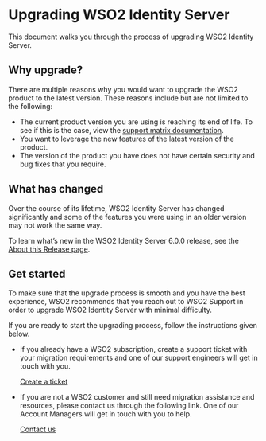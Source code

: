 # Upgrading WSO2 Identity Server

This document walks you through the process of upgrading WSO2 Identity Server. 

## Why upgrade?

There are multiple reasons why you would want to upgrade the WSO2 product to the latest version. These reasons include but are not limited to the following: 

- The current product version you are using is reaching its end of life. To see if this is the case, view the [support matrix documentation](https://wso2.com/products/support-matrix/). 
- You want to leverage the new features of the latest version of the product.
- The version of the product you have does not have certain security and bug fixes that you require.

## What has changed

Over the course of its lifetime, WSO2 Identity Server has changed significantly and some of the features you were using in an older version may not work the same way.

To learn what’s new in the WSO2 Identity Server 6.0.0 release, see the [About this Release page]({{base_path}}/references/about-this-release/).

## Get started

To make sure that the upgrade process is smooth and you have the best experience, WSO2 recommends that you reach out to WSO2 Support in order to upgrade WSO2 Identity Server with minimal difficulty.

If you are ready to start the upgrading process, follow the instructions given below.

- If you already have a WSO2 subscription, create a support ticket with your migration requirements and one of our support engineers will get in touch with you.

    [Create a ticket](https://support.wso2.com/support)

- If you are not a WSO2 customer and still need migration assistance and resources, please contact us through the following link. One of our Account Managers will get in touch with you to help.
 
    [Contact us](https://wso2.com/contact/)
